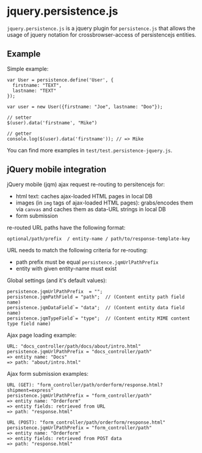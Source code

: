# jquery.persistence.js

`jquery.persistence.js` is a jquery plugin for `persistence.js` that
allows the usage of jquery notation for crossbrowser-access of
persistencejs entities.
 
Example
-------

Simple example:

    var User = persistence.define('User', {
      firstname: "TEXT",
      lastname: "TEXT"
    });

    var user = new User({firstname: "Joe", lastname: "Doo"});

    // setter   
    $(user).data('firstname', "Mike") 

    // getter
    console.log($(user).data('firstname')); // => Mike

You can find more examples in `test/test.persistence-jquery.js`.
         

## jQuery mobile integration
jQuery mobile (jqm) ajax request re-routing to persitencejs for:  

* html text: caches ajax-loaded HTML pages in local DB
* images (in `img` tags of ajax-loaded HTML pages): grabs/encodes them via `canvas` and caches them as data-URL strings in local DB
* form submission

re-routed URL paths have the following format:
    
    optional/path/prefix  / entity-name / path/to/response-template-key

URL needs to match the following criteria for re-routing:  

* path prefix must be equal `persistence.jqmUrlPathPrefix` 
* entity with given entity-name must exist
  
Global settings (and it's default values):

    persistence.jqmUrlPathPrefix  = ""; 
    persistence.jqmPathField = "path";  // (Content entity path field name)
    persistence.jqmDataField`= "data";  // (Content entity data field name)
    persistence.jqmTypeField`= "type";  // (Content entity MIME content type field name)

Ajax page loading example:

    URL: "docs_controller/path/docs/about/intro.html"
    persistence.jqmUrlPathPrefix = "docs_controller/path"
    => entity name: "Docs"
    => path: "about/intro.html"

Ajax form submission examples: 

    URL (GET): "form_controller/path/orderform/response.html?shipment=express"
    persistence.jqmUrlPathPrefix = "form_controller/path"
    => entity name: "Orderform"
    => entity fields: retrieved from URL
    => path: "response.html"

    URL (POST): "form_controller/path/orderform/response.html"
    persistence.jqmUrlPathPrefix = "form_controller/path"
    => entity name: "Orderform" 
    => entity fields: retrieved from POST data
    => path: "response.html"
